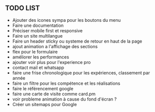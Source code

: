 ## TODO LIST


- Ajouter des icones sympa pour les boutons du menu
- Faire une documentation
- Préciser mobile first et responsive
- Faire un site multilangue
- Faire un header sticky ou systeme de retour en haut de la page
- ajout animation a l'affichage des sections
- flex pour le formulaire
- améliorer les performances
- ajouter voir plus pour l'experience pro
- contact mail et whatsapp
- faire une frise chronologique pour les expériences, classement par année
- faire un filtre pour les compétence et les réalisations
- faire le référencement google
- faire une carte de visite comme card.pm
- voir probleme animation à cause du fond d'écran ?
- Créer un sitemaps pour Google